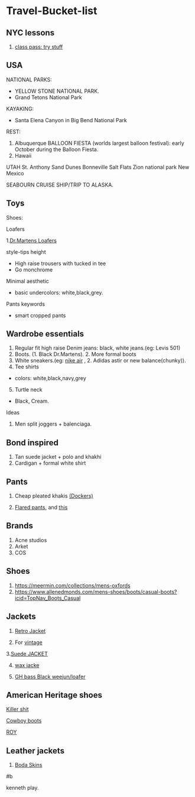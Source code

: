 # Travel-Bucket-list

## NYC lessons

1. [class pass: try stuff](https://classpass.com/)

## USA

NATIONAL PARKS:
- YELLOW STONE NATIONAL PARK.
- Grand Tetons National Park

KAYAKING:
- Santa Elena Canyon in Big Bend National Park 

REST:
1. Albuquerque BALLOON FIESTA (worlds largest balloon festival): early October during the Balloon Fiesta.
2. Hawaii

UTAH
St. Anthony Sand Dunes
Bonneville Salt Flats 
Zion national park
New Mexico

SEABOURN CRUISE SHIP/TRIP TO ALASKA.

## Toys

Shoes:

Loafers

1.[Dr.Martens Loafers](https://www.drmartens.com/us/en/adrian-arcadia-leather-tassle-loafers/p/24370600#wornByYou)

style-tips
height
- High raise trousers with tucked in tee
- Go monchrome

Minimal aesthetic
- basic undercolors: white,black,grey.

Pants keywords
- smart cropped pants

## Wardrobe essentials


1. Regular fit high raise Denim jeans:  black, white jeans.(eg: Levis 501)
2. Boots. (1. Black Dr.Martens). 2. More formal boots
3. White sneakers.(eg: [nike air](https://www.nike.com/t/air-force-1-07-mens-shoes-5QFp5Z/CW2288-111?nikemt=true&cp=81833643301_search_%7CPRODUCT_GROUP%7CGOOGLE%7C71700000093450189%7CAll_X_X_X_X-Device_X_Nike-AF1-Blazer_X_SSC%7C%7Cc&gclsrc=aw.ds&&gclid=CjwKCAjwlqOXBhBqEiwA-hhitJHeKCVa0u2FIiZvPXh8v-HVMOVno-8xS1rX2-mTILvbbVnjknDS8xoCT9AQAvD_BwE&gclsrc=aw.ds)
, 2. Adidas astir or new balance(chunky)).
4. Tee shirts
 - colors: white,black,navy,grey
5. Turtle neck 
 - Black, Cream.


Ideas
1. Men split joggers + balenciaga.

## Bond inspired

1. Tan suede jacket + polo and khakhi
2. Cardigan + formal white shirt

## Pants

1. Cheap pleated khakis [(Dockers)](https://www.amazon.com/Dockers-Relaxed-Signature-Cotton-Stretch/dp/B07846LQX3/?asc_campaign=&asc_source=&asc_refurl=https%3A%2F%2Fwww.gq.com%2Fgallery%2Fbest-high-waisted-pants&tag=gqgensqua-20&ascsubtag=61e0a0b3b3ee12c3a7b7593d&th=1&psc=1)

2. [Flared pants](https://www.urbanoutfitters.com/shop/standard-cloth-flared-cargo-pant2?category=mens-pants&color=045&type=REGULAR&_gl=1%2a8u9eu2%2a_up%2aMQ..&gclid=Cj0KCQjw8e-gBhD0ARIsAJiDsaVB2KAkbcAtidaSYWNJA8eMUsV7Mn6PzyrP6SGAlHUzKdNaI-jegMsaAmRlEALw_wcB&gclsrc=aw.ds&quantity=1), and [this](https://www.urbanoutfitters.com/shop/bdg-big-jack-washed-canvas-cargo-pant?recommendation=rectray-shop-the-look&color=001&type=REGULAR&quantity=1)

## Brands

1. Acne studios
2. Arket
3. COS

## Shoes

1. https://meermin.com/collections/mens-oxfords
2. https://www.allenedmonds.com/mens-shoes/boots/casual-boots?icid=TopNav_Boots_Casual

## Jackets

1. [Retro Jacket](https://www.aliexpress.com/item/2251832736805124.html?spm=a2g0o.productlist.0.0.497e5240b4RxOo&algo_pvid=45a9b298-256f-4b67-bc17-3f1af387dda6&algo_exp_id=45a9b298-256f-4b67-bc17-3f1af387dda6-23&pdp_ext_f=%7B%22sku_id%22%3A%2266061873891%22%7D&pdp_npi=2%40dis%21USD%2180.48%2139.44%21%21%21%21%21%40210318cb16619131368373501e0d88%2166061873891%21sea&curPageLogUid=s5AQMdXIDWJF)

2. For [vintage](https://madenmenwear.aliexpress.com/store/group/Jeans/1101288903_516902094.html?spm=a2g0o.store_pc_groupList.8148362.6.118e588bU9UUPd&origin=n&SortType=orders_desc&g=y&spm=a2g0o.store_pc_home.hotSpots_6000729153565.2)

3.[Suede JACKET](https://www.aliexpress.com/item/3256803461799742.html?spm=a2g0o.detail.1000014.17.41bb6d27Yx9IUn&gps-id=pcDetailBottomMoreOtherSeller&scm=1007.40050.281175.0&scm_id=1007.40050.281175.0&scm-url=1007.40050.281175.0&pvid=7fb0cc28-7048-40ed-9662-45240cde43b7&_t=gps-id:pcDetailBottomMoreOtherSeller,scm-url:1007.40050.281175.0,pvid:7fb0cc28-7048-40ed-9662-45240cde43b7,tpp_buckets:668%232846%238116%232002&pdp_ext_f=%7B%22sku_id%22%3A%2212000026640889898%22%2C%22sceneId%22%3A%2230050%22%7D&pdp_npi=2%40dis%21USD%2160.4%2130.2%21%21%21%21%21%402101f6b116619147083238516e1a95%2112000026640889898%21rec)

4. [wax jacke](https://www.rogueterritory.com/collections/jackets/products/supply-jacket-ridgeline?variant=5415651409952)

5. [GH bass Black weejun/loafer](https://www.ghbass.com/mens-lincoln-weejun-baz1w003)

## American Heritage shoes

[Killer shit](https://www.tecovas.com/products/the-chance?variant=32985966051437)

[Cowboy boots](https://www.tecovas.com/products/the-bandera?variant=40178373394627)

[ROY](https://www.tecovas.com/products/the-roy)


## Leather jackets

1. [Boda Skins](https://bodaskins.us.com/products/hendrix)


#b

kenneth play.
